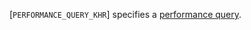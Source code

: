 [`PERFORMANCE_QUERY_KHR`] specifies a
[performance query](https://www.khronos.org/registry/vulkan/specs/1.3-extensions/html/vkspec.html#queries-performance).